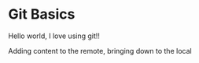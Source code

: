# Git Basics

Hello world, I love using git!!

Adding content to the remote, bringing down to the local

